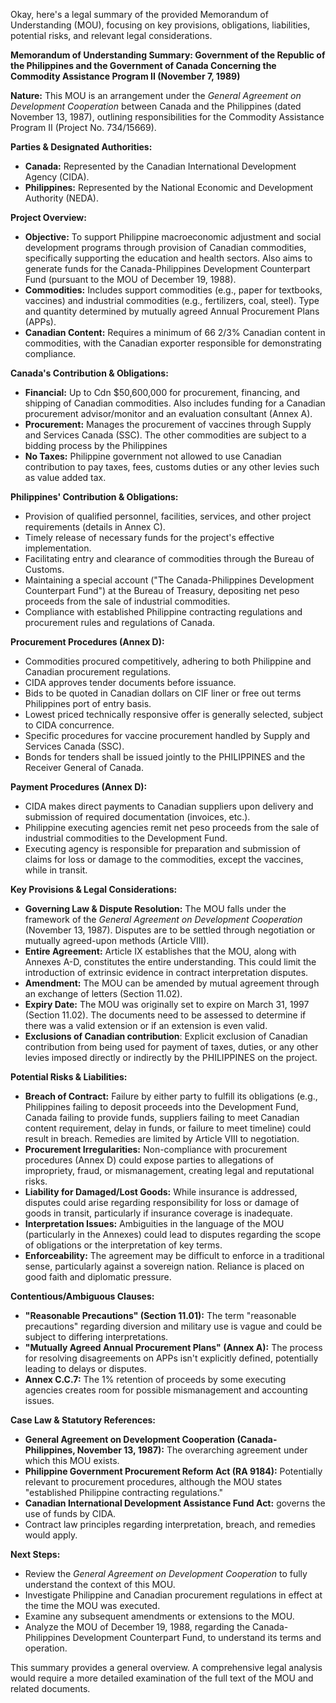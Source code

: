Okay, here's a legal summary of the provided Memorandum of Understanding (MOU), focusing on key provisions, obligations, liabilities, potential risks, and relevant legal considerations.

**Memorandum of Understanding Summary: Government of the Republic of the Philippines and the Government of Canada Concerning the Commodity Assistance Program II (November 7, 1989)**

**Nature:** This MOU is an arrangement under the *General Agreement on Development Cooperation* between Canada and the Philippines (dated November 13, 1987), outlining responsibilities for the Commodity Assistance Program II (Project No. 734/15669).

**Parties & Designated Authorities:**

*   **Canada:** Represented by the Canadian International Development Agency (CIDA).
*   **Philippines:** Represented by the National Economic and Development Authority (NEDA).

**Project Overview:**

*   **Objective:** To support Philippine macroeconomic adjustment and social development programs through provision of Canadian commodities, specifically supporting the education and health sectors.  Also aims to generate funds for the Canada-Philippines Development Counterpart Fund (pursuant to the MOU of December 19, 1988).
*   **Commodities:** Includes support commodities (e.g., paper for textbooks, vaccines) and industrial commodities (e.g., fertilizers, coal, steel).  Type and quantity determined by mutually agreed Annual Procurement Plans (APPs).
*   **Canadian Content:** Requires a minimum of 66 2/3% Canadian content in commodities, with the Canadian exporter responsible for demonstrating compliance.

**Canada's Contribution & Obligations:**

*   **Financial:** Up to Cdn $50,600,000 for procurement, financing, and shipping of Canadian commodities.  Also includes funding for a Canadian procurement advisor/monitor and an evaluation consultant (Annex A).
*   **Procurement:** Manages the procurement of vaccines through Supply and Services Canada (SSC). The other commodities are subject to a bidding process by the Philippines
*   **No Taxes:** Philippine government not allowed to use Canadian contribution to pay taxes, fees, customs duties or any other levies such as value added tax.

**Philippines' Contribution & Obligations:**

*   Provision of qualified personnel, facilities, services, and other project requirements (details in Annex C).
*   Timely release of necessary funds for the project's effective implementation.
*   Facilitating entry and clearance of commodities through the Bureau of Customs.
*   Maintaining a special account ("The Canada-Philippines Development Counterpart Fund") at the Bureau of Treasury, depositing net peso proceeds from the sale of industrial commodities.
*   Compliance with established Philippine contracting regulations and procurement rules and regulations of Canada.

**Procurement Procedures (Annex D):**

*   Commodities procured competitively, adhering to both Philippine and Canadian procurement regulations.
*   CIDA approves tender documents before issuance.
*   Bids to be quoted in Canadian dollars on CIF liner or free out terms Philippines port of entry basis.
*   Lowest priced technically responsive offer is generally selected, subject to CIDA concurrence.
*   Specific procedures for vaccine procurement handled by Supply and Services Canada (SSC).
*   Bonds for tenders shall be issued jointly to the PHILIPPINES and the Receiver General of Canada.

**Payment Procedures (Annex D):**

*   CIDA makes direct payments to Canadian suppliers upon delivery and submission of required documentation (invoices, etc.).
*   Philippine executing agencies remit net peso proceeds from the sale of industrial commodities to the Development Fund.
*   Executing agency is responsible for preparation and submission of claims for loss or damage to the commodities, except the vaccines, while in transit.

**Key Provisions & Legal Considerations:**

*   **Governing Law & Dispute Resolution:** The MOU falls under the framework of the *General Agreement on Development Cooperation* (November 13, 1987). Disputes are to be settled through negotiation or mutually agreed-upon methods (Article VIII).
*   **Entire Agreement:** Article IX establishes that the MOU, along with Annexes A-D, constitutes the entire understanding. This could limit the introduction of extrinsic evidence in contract interpretation disputes.
*   **Amendment:**  The MOU can be amended by mutual agreement through an exchange of letters (Section 11.02).
*   **Expiry Date:** The MOU was originally set to expire on March 31, 1997 (Section 11.02).  The documents need to be assessed to determine if there was a valid extension or if an extension is even valid.
*   **Exclusions of Canadian contribution**: Explicit exclusion of Canadian contribution from being used for payment of taxes, duties, or any other levies imposed directly or indirectly by the PHILIPPINES on the project.

**Potential Risks & Liabilities:**

*   **Breach of Contract:** Failure by either party to fulfill its obligations (e.g., Philippines failing to deposit proceeds into the Development Fund, Canada failing to provide funds, suppliers failing to meet Canadian content requirement, delay in funds, or failure to meet timeline) could result in breach.  Remedies are limited by Article VIII to negotiation.
*   **Procurement Irregularities:** Non-compliance with procurement procedures (Annex D) could expose parties to allegations of impropriety, fraud, or mismanagement, creating legal and reputational risks.
*   **Liability for Damaged/Lost Goods:** While insurance is addressed, disputes could arise regarding responsibility for loss or damage of goods in transit, particularly if insurance coverage is inadequate.
*   **Interpretation Issues:** Ambiguities in the language of the MOU (particularly in the Annexes) could lead to disputes regarding the scope of obligations or the interpretation of key terms.
*   **Enforceability:** The agreement may be difficult to enforce in a traditional sense, particularly against a sovereign nation. Reliance is placed on good faith and diplomatic pressure.

**Contentious/Ambiguous Clauses:**

*   **"Reasonable Precautions" (Section 11.01):** The term "reasonable precautions" regarding diversion and military use is vague and could be subject to differing interpretations.
*   **"Mutually Agreed Annual Procurement Plans" (Annex A):** The process for resolving disagreements on APPs isn't explicitly defined, potentially leading to delays or disputes.
*   **Annex C.C.7:** The 1% retention of proceeds by some executing agencies creates room for possible mismanagement and accounting issues.

**Case Law & Statutory References:**

*   **General Agreement on Development Cooperation (Canada-Philippines, November 13, 1987):** The overarching agreement under which this MOU exists.
*   **Philippine Government Procurement Reform Act (RA 9184):**  Potentially relevant to procurement procedures, although the MOU states "established Philippine contracting regulations."
*   **Canadian International Development Assistance Fund Act:** governs the use of funds by CIDA.
*   Contract law principles regarding interpretation, breach, and remedies would apply.

**Next Steps:**

*   Review the *General Agreement on Development Cooperation* to fully understand the context of this MOU.
*   Investigate Philippine and Canadian procurement regulations in effect at the time the MOU was executed.
*   Examine any subsequent amendments or extensions to the MOU.
*   Analyze the MOU of December 19, 1988, regarding the Canada-Philippines Development Counterpart Fund, to understand its terms and operation.

This summary provides a general overview. A comprehensive legal analysis would require a more detailed examination of the full text of the MOU and related documents.
